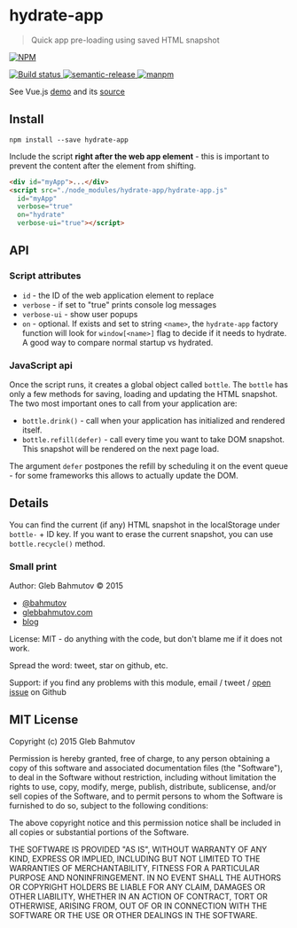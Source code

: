 # hydrate-app
> Quick app pre-loading using saved HTML snapshot

[![NPM][hydrate-app-icon] ][hydrate-app-url]

[![Build status][hydrate-app-ci-image] ][hydrate-app-ci-url]
[![semantic-release][semantic-image] ][semantic-url]
[![manpm](https://img.shields.io/badge/manpm-%E2%9C%93-3399ff.svg)](https://github.com/bahmutov/manpm)

See Vue.js [demo](http://glebbahmutov.com/hydrate-vue-todo/) and its 
[source](https://github.com/bahmutov/hydrate-vue-todo)

## Install

`npm install --save hydrate-app`

Include the script **right after the web app element** - this is important to prevent
the content after the element from shifting.

```html
<div id="myApp">...</div>
<script src="./node_modules/hydrate-app/hydrate-app.js"
  id="myApp"
  verbose="true"
  on="hydrate"
  verbose-ui="true"></script>
```

## API

### Script attributes

* `id` - the ID of the web application element to replace
* `verbose` - if set to "true" prints console log messages
* `verbose-ui` - show user popups
* `on` - optional. If exists and set to string `<name>`, 
  the `hydrate-app` factory function will look for `window[<name>]` flag
  to decide if it needs to hydrate. A good way to compare normal startup vs hydrated.

### JavaScript api

Once the script runs, it creates a global object called `bottle`. The `bottle`
has only a few methods for saving, loading and updating the HTML snapshot. The two
most important ones to call from your application are:

* `bottle.drink()` - call when your application has initialized and rendered itself.
* `bottle.refill(defer)` - call every time you want to take DOM snapshot. This snapshot
  will be rendered on the next page load.

The argument `defer` postpones the refill by scheduling it on the event queue - for
some frameworks this allows to actually update the DOM.

## Details

You can find the current (if any) HTML snapshot in the localStorage under `bottle-` + ID
key. If you want to erase the current snapshot, you can use `bottle.recycle()` method.

### Small print

Author: Gleb Bahmutov &copy; 2015

* [@bahmutov](https://twitter.com/bahmutov)
* [glebbahmutov.com](http://glebbahmutov.com)
* [blog](http://glebbahmutov.com/blog/)

License: MIT - do anything with the code, but don't blame me if it does not work.

Spread the word: tweet, star on github, etc.

Support: if you find any problems with this module, email / tweet /
[open issue](https://github.com/bahmutov/hydrate-app/issues) on Github

## MIT License

Copyright (c) 2015 Gleb Bahmutov

Permission is hereby granted, free of charge, to any person
obtaining a copy of this software and associated documentation
files (the "Software"), to deal in the Software without
restriction, including without limitation the rights to use,
copy, modify, merge, publish, distribute, sublicense, and/or sell
copies of the Software, and to permit persons to whom the
Software is furnished to do so, subject to the following
conditions:

The above copyright notice and this permission notice shall be
included in all copies or substantial portions of the Software.

THE SOFTWARE IS PROVIDED "AS IS", WITHOUT WARRANTY OF ANY KIND,
EXPRESS OR IMPLIED, INCLUDING BUT NOT LIMITED TO THE WARRANTIES
OF MERCHANTABILITY, FITNESS FOR A PARTICULAR PURPOSE AND
NONINFRINGEMENT. IN NO EVENT SHALL THE AUTHORS OR COPYRIGHT
HOLDERS BE LIABLE FOR ANY CLAIM, DAMAGES OR OTHER LIABILITY,
WHETHER IN AN ACTION OF CONTRACT, TORT OR OTHERWISE, ARISING
FROM, OUT OF OR IN CONNECTION WITH THE SOFTWARE OR THE USE OR
OTHER DEALINGS IN THE SOFTWARE.

[hydrate-app-icon]: https://nodei.co/npm/hydrate-app.png?downloads=true
[hydrate-app-url]: https://npmjs.org/package/hydrate-app
[hydrate-app-ci-image]: https://travis-ci.org/bahmutov/hydrate-app.png?branch=master
[hydrate-app-ci-url]: https://travis-ci.org/bahmutov/hydrate-app
[semantic-image]: https://img.shields.io/badge/%20%20%F0%9F%93%A6%F0%9F%9A%80-semantic--release-e10079.svg
[semantic-url]: https://github.com/semantic-release/semantic-release
